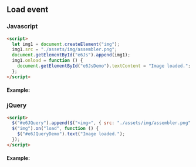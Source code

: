 ## Load event

### Javascript

```html
<script>
  let img1 = document.createElement("img");
  img1.src = "./assets/img/assembler.png";
  document.getElementById("e6Js").append(img1);
  img1.onload = function () {
    document.getElementById("e6JsDemo").textContent = "Image loaded.";
  };
</script>
```

#### Example:

<div id="e6Js"></div>

<p id="e6JsDemo"></p>

### jQuery

```html
<script>
  $("#e6JQuery").append($("<img>", { src: "./assets/img/assembler.png" }));
  $("img").on("load", function () {
    $("#e6JQueryDemo").text("Image loaded.");
  });
</script>
```

#### Example:

<div id="e6JQuery"></div>

<p id="e6JQueryDemo"></p>
